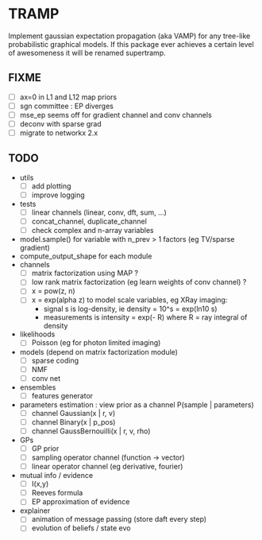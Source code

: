 # TRAMP

Implement gaussian expectation propagation (aka VAMP)
for any tree-like probabilistic graphical models.
If this package ever achieves a certain level of awesomeness it
will be renamed supertramp.

## FIXME

- [ ] ax=0 in L1 and L12 map priors
- [ ] sgn committee : EP diverges
- [ ] mse_ep seems off for gradient channel and conv channels
- [ ] deconv with sparse grad
- [ ] migrate to networkx 2.x

## TODO

- utils
  - [ ] add plotting
  - [ ] improve logging
- tests
  - [ ] linear channels (linear, conv, dft, sum, ...)
  - [ ] concat_channel, duplicate_channel
  - [ ] check complex and n-array variables
- model.sample() for variable with n_prev > 1 factors (eg TV/sparse gradient)
- compute_output_shape for each module
- channels
  - [ ] matrix factorization using MAP ?
  - [ ] low rank matrix factorization (eg learn weights of conv channel) ?
  - [ ] x = pow(z, n)
  - [ ] x = exp(alpha z) to model scale variables, eg XRay imaging:
    - signal s is log-density, ie density = 10^s = exp(ln10 s)
    - measurements is intensity = exp(- R) where R = ray integral of density
- likelihoods
  - [ ] Poisson (eg for photon limited imaging)
- models (depend on matrix factorization module)
  - [ ] sparse coding
  - [ ] NMF
  - [ ] conv net
- ensembles
  - [ ] features generator
- parameters estimation : view prior as a channel P(sample | parameters)
  - [ ] channel Gaussian(x | r, v)
  - [ ] channel Binary(x | p_pos)
  - [ ] channel GaussBernouilli(x | r, v, rho)
- GPs
  - [ ] GP prior
  - [ ] sampling operator channel (function -> vector)
  - [ ] linear operator channel (eg derivative, fourier)
- mutual info / evidence
  - [ ] I(x,y)
  - [ ] Reeves formula
  - [ ] EP approximation of evidence
- explainer
  - [ ] animation of message passing (store daft every step)
  - [ ] evolution of beliefs / state evo
